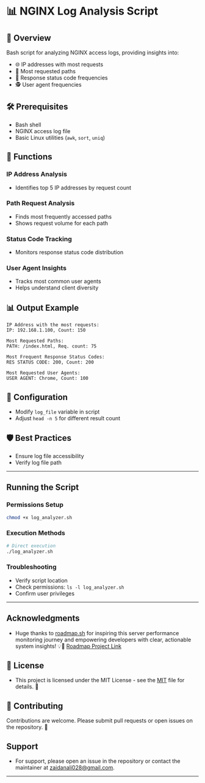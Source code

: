 # 📊 NGINX Log Analysis Script

## 🌟 Overview

Bash script for analyzing NGINX access logs, providing insights into:
- 🌐 IP addresses with most requests
- 🔗 Most requested paths
- 📡 Response status code frequencies
- 🕵️ User agent frequencies

## 🛠️ Prerequisites

- Bash shell
- NGINX access log file
- Basic Linux utilities (`awk`, `sort`, `uniq`)

## 🚀 Functions

### IP Address Analysis
- Identifies top 5 IP addresses by request count

### Path Request Analysis
- Finds most frequently accessed paths
- Shows request volume for each path

### Status Code Tracking
- Monitors response status code distribution

### User Agent Insights
- Tracks most common user agents
- Helps understand client diversity



## 📊 Output Example
```
IP Address with the most requests:
IP: 192.168.1.100, Count: 150

Most Requested Paths:
PATH: /index.html, Req. count: 75

Most Frequent Response Status Codes:
RES STATUS CODE: 200, Count: 200

Most Requested User Agents:
USER AGENT: Chrome, Count: 100
```

## 🔧 Configuration
- Modify `log_file` variable in script
- Adjust `head -n 5` for different result count

## 🛡️ Best Practices
- Ensure log file accessibility
- Verify log file path

---
## Running the Script

### Permissions Setup
```bash
chmod +x log_analyzer.sh
```

### Execution Methods
```bash
# Direct execution
./log_analyzer.sh
```

### Troubleshooting
- Verify script location
- Check permissions: `ls -l log_analyzer.sh`
- Confirm user privileges

---

## Acknowledgments

- Huge thanks to [roadmap.sh](https://roadmap.sh) for inspiring this server performance monitoring journey and empowering developers with clear, actionable system insights! 💡🚀 [Roadmap Project Link](https://roadmap.sh/projects/nginx-log-analyser)

## 📜 License

- This project is licensed under the MIT License - see the [MIT](LICENSE) file for details. 📄

## 🤝 Contributing

Contributions are welcome. Please submit pull requests or open issues on the repository. 🚧



## Support

- For support, please open an issue in the repository or contact the maintainer at zaidanali028@gmail.com.
---